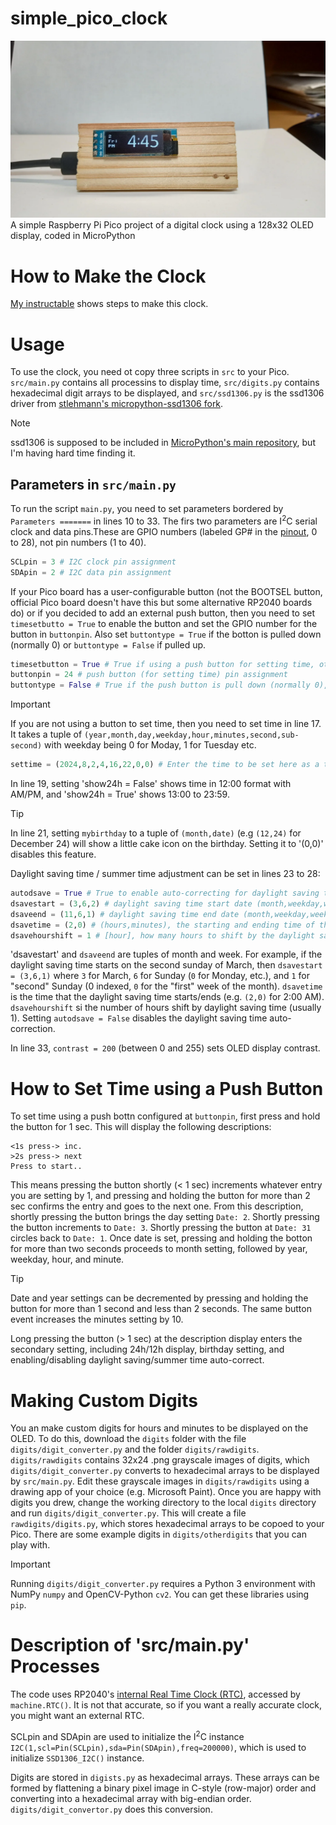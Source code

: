 # simple_pico_clock
![Alt text](images/clock_image.webp)
A simple Raspberry Pi Pico project of a digital clock using a 128x32 OLED display, coded in MicroPython

# How to Make the Clock
[My instructable](https://www.instructables.com/Simple-Pico-Clock/) shows steps to make this clock.

# Usage
To use the clock, you need ot copy three scripts in `src` to your Pico. `src/main.py` contains all processins to display time, `src/digits.py` contains hexadecimal digit arrays to be displayed, and `src/ssd1306.py` is the ssd1306 driver from [stlehmann's micropython-ssd1306 fork](https://github.com/stlehmann/micropython-ssd1306/tree/master). 
> [!NOTE]
> ssd1306 is supposed to be included in [MicroPython's main repository](https://github.com/micropython/micropython/tree/master), but I'm having hard time finding it.

## Parameters in `src/main.py`
To run the script `main.py`, you need to set parameters bordered by `Parameters =======` in lines 10 to 33. The firs two parameters are I<sup>2</sup>C serial clock and data pins.These are GPIO numbers (labeled GP# in the [pinout](https://www.raspberrypi.com/documentation/microcontrollers/pico-series.html), 0 to 28), not pin numbers (1 to 40).
```python:src/main.py [10-11]
SCLpin = 3 # I2C clock pin assignment
SDApin = 2 # I2C data pin assignment
```

If your Pico board has a user-configurable button (not the BOOTSEL button, official Pico board doesn't have this but some alternative RP2040 boards do) or if you decided to add an external push button, then you need to set `timesetbutto = True` to enable the button and set the GPIO number for the button in `buttonpin`. Also set `buttontype = True` if the botton is pulled down (normally 0) or  `buttontype = False` if pulled up.
```python:src/main.py [13-15]
timesetbutton = True # True if using a push button for setting time, otherwise false (if false, set time by editing the settime variable below)
buttonpin = 24 # push button (for setting time) pin assignment
buttontype = False # True if the push button is pull down (normally 0), False if pull up (normally 1)
```

> [!IMPORTANT]
>If you are not using a button to set time, then you need to set time in line 17. It takes a tuple of `(year,month,day,weekday,hour,minutes,second,sub-second)` with weekday being 0 for Moday, 1 for Tuesday etc.
>```python:src/main.py [17]
>settime = (2024,8,2,4,16,22,0,0) # Enter the time to be set here as a tuple (year,month,day,weekday(Monday=0),hour,minutes,second,sub-second)
>```

In line 19, setting 'show24h = False' shows time in 12:00 format with AM/PM, and 'show24h = True' shows 13:00 to 23:59.

>[!Tip]
>In line 21, setting `mybirthday` to a tuple of `(month,date)` (e.g `(12,24)` for December 24) will show a little cake icon on the birthday. Setting it to '(0,0)' disables this feature.

Daylight saving time / summer time adjustment can be set in lines 23 to 28:
```python:src/main.py [23-28]
autodsave = True # True to enable auto-correcting for daylight saving time (auto-correction is not executed when the script starts)
dsavestart = (3,6,2) # daylight saving time start date (month,weekday,weekday count from the beginning of month), for example, "second sunday in March" = (3,6,1)
dsaveend = (11,6,1) # daylight saving time end date (month,weekday,weekday count from the beginning of month), weekday is the index of the "weekdays" array
dsavetime = (2,0) # (hours,minutes), the starting and ending time of the daylight saving time
dsavehourshift = 1 # [hour], how many hours to shift by the daylight saving time
```
'dsavestart' and `dsaveend` are tuples of month and week. For example, if the daylight saving time starts on the second sunday of March, then `dsavestart = (3,6,1)` where `3` for March, `6` for Sunday (`0` for Monday, etc.), and `1` for "second" Sunday (0 indexed, `0` for the "first" week of the month). `dsavetime` is the time that the daylight saving time starts/ends (e.g. `(2,0)` for 2:00 AM). `dsavehourshift` si the number of hours shift by daylight saving time (usually 1). Setting `autodsave = False` disables the daylight saving time auto-correction.

In line 33, `contrast = 200` (between 0 and 255) sets OLED display contrast.


# How to Set Time using a Push Button
To set time using a push bottn configured at `buttonpin`, first press and hold the button for 1 sec. This will display the following descriptions:
```
<1s press-> inc.
>2s press-> next
Press to start..
```
This means pressing the button shortly (< 1 sec) increments whatever entry you are setting by 1, and pressing and holding the button for more than 2 sec confirms the entry and goes to the next one. From this description, shortly pressing the button brings the day setting `Date: 2`. Shortly pressing the button increments to `Date: 3`. Shortly pressing the button at `Date: 31` circles back to `Date: 1`. Once date is set, pressing and holding the botton for more than two seconds proceeds to month setting, followed by year, weekday, hour, and minute.

>[!Tip]
>Date and year settings can be decremented by pressing and holding the button for more than 1 second and less than 2 seconds. The same button event increases the minutes setting by 10.

Long pressing the button (> 1 sec) at the description display enters the secondary setting, including 24h/12h display, birthday setting, and enabling/disabling daylight saving/summer time auto-correct.

# Making Custom Digits
You an make custom digits for hours and minutes to be displayed on the OLED. To do this, download the `digits` folder with the file `digits/digit_converter.py` and the folder `digits/rawdigits`. `digits/rawdigits` contains 32x24 .png grayscale images of digits, which `digits/digit_converter.py` converts to hexadecimal arrays to be displayed by `src/main.py`. Edit these grayscale images in `digits/rawdigits` using a drawing app of your choice (e.g. Microsoft Paint). Once you are happy with digits you drew, change the working directory to the local `digits` directory and run `digits/digit_converter.py`. This will create a file `rawdigits/digits.py`, which stores hexadecimal arrays to be copoed to your Pico. There are some example digits in `digits/otherdigits` that you can play with.

>[!Important]
>Running `digits/digit_converter.py` requires a Python 3 environment with NumPy `numpy` and OpenCV-Python `cv2`. You can get these libraries using `pip`.

# Description of 'src/main.py' Processes
The code uses RP2040's [internal Real Time Clock (RTC)](https://docs.micropython.org/en/latest/library/machine.RTC.html), accessed by `machine.RTC()`. It is not that accurate, so if you want a really accurate clock, you might want an external RTC.

SCLpin and SDApin are used to initialize the I<sup>2</sup>C instance `I2C(1,scl=Pin(SCLpin),sda=Pin(SDApin),freq=200000)`, which is used to initialize `SSD1306_I2C()` instance. 

Digits are stored in `digists.py` as hexadecimal arrays. These arrays can be formed by flattening a binary pixel image in C-style (row-major) order and converting into a hexadecimal array with big-endian order.  `digits/digit_convertor.py` does this conversion.



